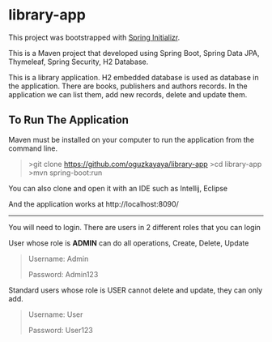 # library-app


This project was bootstrapped with [Spring Initializr](https://start.spring.io/).


This is a Maven project that developed using Spring Boot, Spring Data JPA, Thymeleaf, Spring Security, H2 Database.

This is a library application. H2 embedded database is used as database in the application. There are books, publishers and authors records. In the application we can list them, add new records, delete and update them.



## To Run The Application
Maven must be installed on your computer to run the application from the command line.

> \>git clone https://github.com/oguzkayaya/library-app 
> \>cd library-app 
> \>mvn spring-boot:run


You can also clone and open it with an IDE such as Intellij, Eclipse

And the application works at http://localhost:8090/

<hr>

You will need to login. There are users in 2 different roles that you can login

User whose role is **ADMIN** can do all operations, Create, Delete, Update

> Username: Admin	
>
> Password: Admin123

Standard users whose role is USER cannot delete and update, they can only add.

> Username: User
>
> Password: User123
